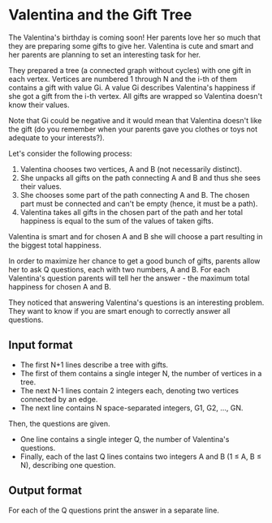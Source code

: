 # Valentina and the Gift Tree

The Valentina's birthday is coming soon! Her parents love her so much that they are preparing some gifts to give her. Valentina is cute and smart and her parents are planning to set an interesting task for her.

They prepared a tree (a connected graph without cycles) with one gift in each vertex. Vertices are numbered 1 through N and the i-th of them contains a gift with value Gi. A value Gi describes Valentina's happiness if she got a gift from the i-th vertex. All gifts are wrapped so Valentina doesn't know their values.

Note that Gi could be negative and it would mean that Valentina doesn't like the gift (do you remember when your parents gave you clothes or toys not adequate to your interests?).

Let's consider the following process:

1. Valentina chooses two vertices, A and B (not necessarily distinct).
2. She unpacks all gifts on the path connecting A and B and thus she sees their values.
3. She chooses some part of the path connecting A and B. The chosen part must be connected and can't be empty (hence, it must be a path).
4. Valentina takes all gifts in the chosen part of the path and her total happiness is equal to the sum of the values of taken gifts.

Valentina is smart and for chosen A and B she will choose a part resulting in the biggest total happiness.

In order to maximize her chance to get a good bunch of gifts, parents allow her to ask Q questions, each with two numbers, A and B. For each Valentina's question parents will tell her the answer - the maximum total happiness for chosen A and B.

They noticed that answering Valentina's questions is an interesting problem. They want to know if you are smart enough to correctly answer all questions.

## Input format

- The first N+1 lines describe a tree with gifts.
- The first of them contains a single integer N, the number of vertices in a tree.
- The next N-1 lines contain 2 integers each, denoting two vertices connected by an edge.
- The next line contains N space-separated integers, G1, G2, ..., GN.

Then, the questions are given.

- One line contains a single integer Q, the number of Valentina's questions.
- Finally, each of the last Q lines contains two integers A and B (1 ≤ A, B ≤ N), describing one question.

## Output format

For each of the Q questions print the answer in a separate line.
